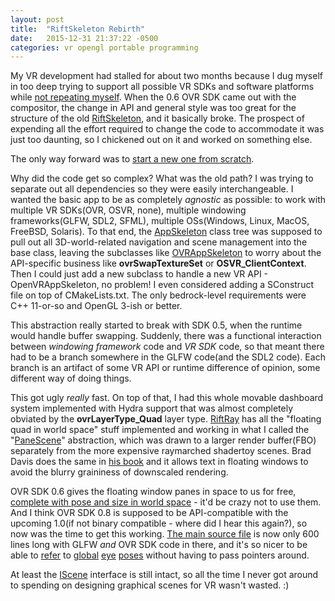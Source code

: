 ```yaml
---
layout: post
title:  "RiftSkeleton Rebirth"
date:   2015-12-31 21:37:22 -0500
categories: vr opengl portable programming
---
```

My VR development had stalled for about two months because I dug myself in too deep trying to support all possible VR SDKs and software platforms while [not repeating myself][DRY]. When the 0.6 OVR SDK came out with the compositor, the change in API and general style was too great for the structure of the old [RiftSkeleton][RiftSkeleton], and it basically broke. The prospect of expending all the effort required to change the code to accommodate it was just too daunting, so I chickened out on it and worked on something else.

The only way forward was to [start a new one from scratch][riftskel].

Why did the code get so complex? What was the old path? I was trying to separate out all dependencies so they were easily interchangeable. I wanted the basic app to be as completely *agnostic* as possible: to work with multiple VR SDKs(OVR, OSVR, none), multiple windowing frameworks(GLFW, SDL2, SFML), multiple OSs(Windows, Linux, MacOS, FreeBSD, Solaris). To that end, the [AppSkeleton][AppSkel] class tree was supposed to pull out all 3D-world-related navigation and scene management into the base class, leaving the subclasses like [OVRAppSkeleton][OVR08AppSkel] to worry about the API-specific business like **ovrSwapTextureSet** or **OSVR_ClientContext**. Then I could just add a new subclass to handle a new VR API - OpenVRAppSkeleton, no problem! I even considered adding a SConstruct file on top of CMakeLists.txt. The only bedrock-level requirements were C++ 11-or-so and OpenGL 3-ish or better.

This abstraction really started to break with SDK 0.5, when the runtime would handle buffer swapping. Suddenly, there was a functional interaction between *windowing framework* code and *VR SDK* code, so that meant there had to be a branch somewhere in the GLFW code(and the SDL2 code). Each branch is an artifact of some VR API or runtime difference of opinion, some different way of doing things.

This got ugly *really* fast. On top of that, I had this whole movable dashboard system implemented with Hydra support that was almost completely obviated by the **ovrLayerType_Quad** layer type. [RiftRay][RiftRay] has all the "floating quad in world space" stuff implemented and working in what I called the "[PaneScene][PaneScene]" abstraction, which was drawn to a larger render buffer(FBO) separately from the more expensive raymarched shadertoy scenes. Brad Davis does the same in [his book][ORIA] and it allows text in floating windows to avoid the blurry graininess of downscaled rendering.

OVR SDK 0.6 gives the floating window panes in space to us for free, [complete with pose and size in world space][ovrLayerQuad_dox] - it'd be crazy not to use them. And I think OVR SDK 0.8 is supposed to be API-compatible with the upcoming 1.0(if not binary compatible - where did I hear this again?), so now was the time to get this working. [The main source file][main_glfw_ovrsdk08.cpp] is now only 600 lines long with GLFW *and* OVR SDK code in there, and it's so nicer to be able to [refer][45] to [global][257] [eye][419] [poses][510] without having to pass pointers around.

At least the [IScene][IScene] interface is still intact, so all the time I never got around to spending on designing graphical scenes for VR wasn't wasted. :)

[DRY]: https://en.wikipedia.org/wiki/Don%27t_repeat_yourself
[RiftSkeleton]: https://github.com/jimbo00000/RiftSkeleton
[riftskel]: https://bitbucket.org/jimbo00000/riftskel
[RiftRay]: https://github.com/jimbo00000/RiftRay
[PaneScene]: https://github.com/jimbo00000/RiftRay/blob/2.0-OVRSDKv0.6/src/Scene/PaneScene.h
[RenderSeparately]: https://github.com/jimbo00000/RiftRay/blob/4a20e57a8bf07bf4ce2a17806fe1e7650de1a040/src/AppSkeleton/OVRSDK05AppSkeleton.cpp#L595
[shadertoy]: https://www.shadertoy.com/
[ORIA]: https://www.manning.com/books/oculus-rift-in-action
[AppSkel]: https://github.com/jimbo00000/RiftSkeleton/blob/master/src/AppSkeleton/AppSkeleton.h
[OVR08AppSkel]: https://github.com/jimbo00000/RiftSkeleton/blob/master/src/AppSkeleton/OVRSDK08AppSkeleton.h
[ovrLayerQuad_dox]: https://developer.oculus.com/doc/0.6.0.0-libovr/structovr_layer_quad.html#aa252260b430aea18052a106ed8b67818
[main_glfw_ovrsdk08.cpp]: https://bitbucket.org/jimbo00000/riftskel/src/920d0264658d195f31f91d0108f12834989ea0d3/src/main_glfw_ovrsdk08.cpp?at=master&fileviewer=file-view-default

[45]: https://bitbucket.org/jimbo00000/riftskel/src/920d0264658d195f31f91d0108f12834989ea0d3/src/main_glfw_ovrsdk08.cpp?at=master&fileviewer=file-view-default#main_glfw_ovrsdk08.cpp-45
[257]: https://bitbucket.org/jimbo00000/riftskel/src/920d0264658d195f31f91d0108f12834989ea0d3/src/main_glfw_ovrsdk08.cpp?at=master&fileviewer=file-view-default#main_glfw_ovrsdk08.cpp-257
[419]: https://bitbucket.org/jimbo00000/riftskel/src/920d0264658d195f31f91d0108f12834989ea0d3/src/main_glfw_ovrsdk08.cpp?at=master&fileviewer=file-view-default#main_glfw_ovrsdk08.cpp-510
[510]: https://bitbucket.org/jimbo00000/riftskel/src/920d0264658d195f31f91d0108f12834989ea0d3/src/main_glfw_ovrsdk08.cpp?at=master&fileviewer=file-view-default#main_glfw_ovrsdk08.cpp-419
[IScene]:https://github.com/jimbo00000/RiftSkeleton/blob/master/src/Scene/IScene.h
